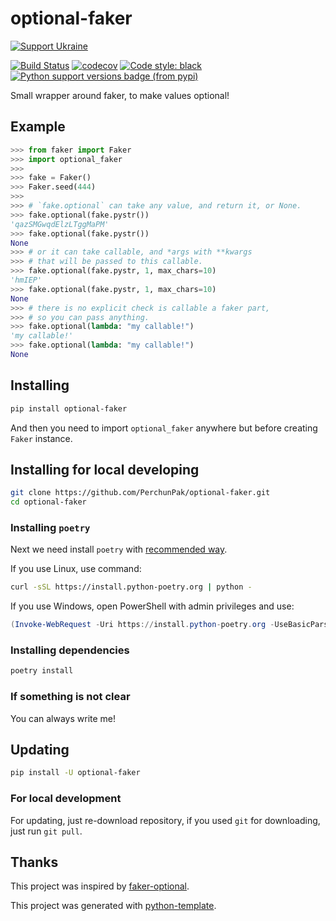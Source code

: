# optional-faker

[![Support Ukraine](https://badgen.net/badge/support/UKRAINE/?color=0057B8&labelColor=FFD700)](https://www.gov.uk/government/news/ukraine-what-you-can-do-to-help)

[![Build Status](https://github.com/PerchunPak/optional-faker/actions/workflows/test.yml/badge.svg?branch=master)](https://github.com/PerchunPak/optional-faker/actions?query=workflow%3Atest)
[![codecov](https://codecov.io/gh/PerchunPak/optional-faker/branch/master/graph/badge.svg)](https://codecov.io/gh/PerchunPak/optional-faker)
[![Code style: black](https://img.shields.io/badge/code%20style-black-000000.svg)](https://github.com/psf/black)
[![Python support versions badge (from pypi)](https://img.shields.io/pypi/pyversions/optional-faker)](https://www.python.org/downloads/)

Small wrapper around faker, to make values optional!

## Example

```py
>>> from faker import Faker
>>> import optional_faker
>>>
>>> fake = Faker()
>>> Faker.seed(444)
>>>
>>> # `fake.optional` can take any value, and return it, or None.
>>> fake.optional(fake.pystr())
'qazSMGwqdElzLTggMaPM'
>>> fake.optional(fake.pystr())
None
>>> # or it can take callable, and *args with **kwargs
>>> # that will be passed to this callable.
>>> fake.optional(fake.pystr, 1, max_chars=10)
'hmIEP'
>>> fake.optional(fake.pystr, 1, max_chars=10)
None
>>> # there is no explicit check is callable a faker part,
>>> # so you can pass anything.
>>> fake.optional(lambda: "my callable!")
'my callable!'
>>> fake.optional(lambda: "my callable!")
None
```

## Installing

```bash
pip install optional-faker
```

And then you need to import `optional_faker` anywhere but before creating `Faker` instance.

## Installing for local developing

```bash
git clone https://github.com/PerchunPak/optional-faker.git
cd optional-faker
```

### Installing `poetry`

Next we need install `poetry` with [recommended way](https://python-poetry.org/docs/master/#installation).

If you use Linux, use command:

```bash
curl -sSL https://install.python-poetry.org | python -
```

If you use Windows, open PowerShell with admin privileges and use:

```powershell
(Invoke-WebRequest -Uri https://install.python-poetry.org -UseBasicParsing).Content | python -
```

### Installing dependencies

```bash
poetry install
```

### If something is not clear

You can always write me!

## Updating

```bash
pip install -U optional-faker
```

### For local development

For updating, just re-download repository,
if you used `git` for downloading, just run `git pull`.

## Thanks

This project was inspired by [faker-optional](https://github.com/lyz-code/faker-optional).

This project was generated with [python-template](https://github.com/PerchunPak/python-template).
